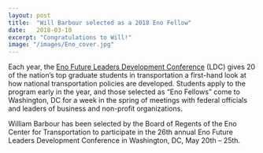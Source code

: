 ```yaml
---
layout: post
title:  "Will Barbour selected as a 2018 Eno Fellow"
date:   2018-03-10
excerpt: "Congratulations to Will!"
image: "/images/Eno_cover.jpg"
---
```


Each year, the [Eno Future Leaders Development Conference](https://www.enotrans.org/professional-development/ldc-conference/) (LDC) gives 20 of the nation’s top graduate students in transportation a first-hand look at how national transportation policies are developed. Students apply to the program early in the year, and those selected as “Eno Fellows” come to Washington, DC for a week in the spring of meetings with federal officials and leaders of business and non-profit organizations.

William Barbour has been selected by the Board of Regents of the Eno Center for Transportation to participate in the 26th annual Eno Future Leaders Development Conference in Washington, DC, May 20th – 25th.


